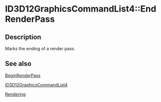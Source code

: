 # ID3D12GraphicsCommandList4::EndRenderPass

## Description

Marks the ending of a render pass.

## See also

[BeginRenderPass](https://learn.microsoft.com/windows/desktop/api/d3d12/nf-d3d12-id3d12graphicscommandlist4-beginrenderpass)

[ID3D12GraphicsCommandList4](https://learn.microsoft.com/windows/desktop/api/d3d12/nn-d3d12-id3d12graphicscommandlist4)

[Rendering](https://learn.microsoft.com/windows/desktop/direct3d12/rendering)